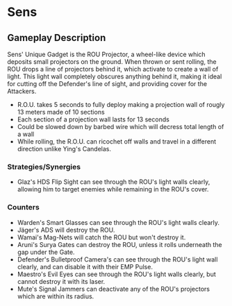 # Sens

## Gameplay Description

Sens' Unique Gadget is the ROU Projector, a wheel-like device which deposits small projectors on the ground. When thrown or sent rolling, the ROU drops a line of projectors behind it, which activate to create a wall of light. This light wall completely obscures anything behind it, making it ideal for cutting off the Defender's line of sight, and providing cover for the Attackers.

- R.O.U. takes 5 seconds to fully deploy making a projection wall of rougly 13 meters made of 10 sections
- Each section of a projection wall lasts for 13 seconds
- Could be slowed down by barbed wire which will decress total length of a wall
- While rolling, the R.O.U. can ricochet off walls and travel in a different direction unlike Ying's Candelas.

### Strategies/Synergies

- Glaz's HDS Flip Sight can see through the ROU's light walls clearly, allowing him to target enemies while remaining in the ROU's cover.

### Counters

- Warden's Smart Glasses can see through the ROU's light walls clearly.
- Jäger's ADS will destroy the ROU.
- Wamai's Mag-Nets will catch the ROU but won't destroy it.
- Aruni's Surya Gates can destroy the ROU, unless it rolls underneath the gap under the Gate.
- Defender's Bulletproof Camera's can see through the ROU's light wall clearly, and can disable it with their EMP Pulse.
- Maestro's Evil Eyes can see through the ROU's light walls clearly, but cannot destroy it with its laser.
- Mute's Signal Jammers can deactivate any of the ROU's projectors which are within its radius.
